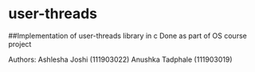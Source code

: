 # user-threads

##Implementation of user-threads library in c
Done as part of OS course project

Authors:
Ashlesha Joshi (111903022)
Anushka Tadphale (111903019)